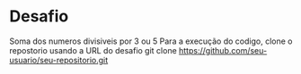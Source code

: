 # Desafio
Soma dos numeros divisiveis por 3 ou 5
Para a execução do codigo, clone o repostorio usando a URL do desafio
git clone https://github.com/seu-usuario/seu-repositorio.git
